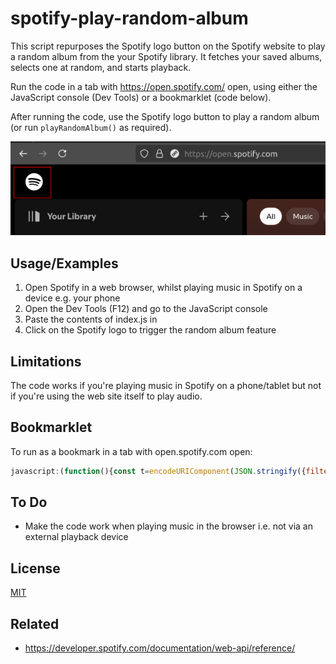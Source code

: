 # spotify-play-random-album

This script repurposes the Spotify logo button on the Spotify website to play a random album from the your Spotify library. It fetches your saved albums, selects one at random, and starts playback.
 
Run the code in a tab with https://open.spotify.com/ open, using either the JavaScript console (Dev Tools) or a bookmarklet (code below).
 
After running the code, use the Spotify logo button to play a random album (or run `playRandomAlbum()` as required).

 ![Spotify button to trigger random album](spotify_button.png)

## Usage/Examples

1. Open Spotify in a web browser, whilst playing music in Spotify on a device e.g. your phone
2. Open the Dev Tools (F12) and go to the JavaScript console
3. Paste the contents of index.js in
4. Click on the Spotify logo to trigger the random album feature

## Limitations

The code works if you're playing music in Spotify on a phone/tablet but not if you're using the web site itself to play audio.

## Bookmarklet

To run as a bookmark in a tab with open.spotify.com open:   

```javascript
javascript:(function(){const t=encodeURIComponent(JSON.stringify({filters:["Albums"],order:null,textFilter:"",limit:1e3,offset:0,flatten:!1,expandedFolders:[],folderUri:null,includeFoldersWhenFlattening:!0})),e=encodeURIComponent(JSON.stringify({persistedQuery:{version:1,sha256Hash:"e25e473b160efdd4ababa7d98aa909ce0e5ab9c49c81f6d040da077a09e34ab3"}}));async function n(){try{const n=JSON.parse(document.querySelector("#session").textContent).accessToken,r=await fetch("https://api-partner.spotify.com/pathfinder/v1/query?operationName=libraryV3&variables="+t+"&extensions="+e,{headers:{Authorization:"Bearer "+n}});if(!r.ok)throw new Error(`HTTP error! status: ${r.status}`);const a=(await r.json()).data.me.libraryV3.items;if(!a||0===a.length)throw new Error("No albums found in the library");const o=a[Math.floor(Math.random()*a.length)];await fetch("https://api.spotify.com/v1/me/player/play",{method:"PUT",headers:{Authorization:`Bearer ${n}`,"Content-Type":"application/json"},body:JSON.stringify({context_uri:o.item.data.uri})})}catch(t){console.error("Error:",t)}}n(),document.querySelector('svg[data-encore-id="logoSpotify"]').parentElement.addEventListener("click",n)})();
```

## To Do

- Make the code work when playing music in the browser i.e. not via an external playback device


## License

[MIT](https://choosealicense.com/licenses/mit/)


## Related

- https://developer.spotify.com/documentation/web-api/reference/